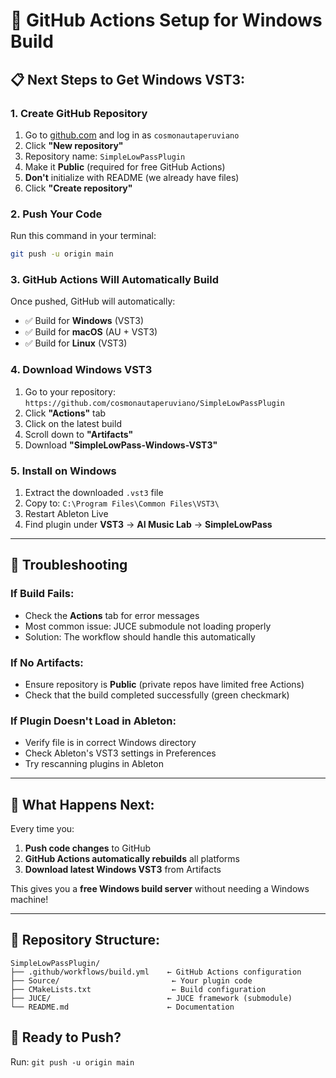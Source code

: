 # 🚀 GitHub Actions Setup for Windows Build

## 📋 **Next Steps to Get Windows VST3:**

### 1. **Create GitHub Repository**
1. Go to [github.com](https://github.com) and log in as `cosmonautaperuviano`
2. Click **"New repository"**
3. Repository name: `SimpleLowPassPlugin`
4. Make it **Public** (required for free GitHub Actions)
5. **Don't** initialize with README (we already have files)
6. Click **"Create repository"**

### 2. **Push Your Code**
Run this command in your terminal:
```bash
git push -u origin main
```

### 3. **GitHub Actions Will Automatically Build**
Once pushed, GitHub will automatically:
- ✅ Build for **Windows** (VST3)
- ✅ Build for **macOS** (AU + VST3) 
- ✅ Build for **Linux** (VST3)

### 4. **Download Windows VST3**
1. Go to your repository: `https://github.com/cosmonautaperuviano/SimpleLowPassPlugin`
2. Click **"Actions"** tab
3. Click on the latest build
4. Scroll down to **"Artifacts"**
5. Download **"SimpleLowPass-Windows-VST3"**

### 5. **Install on Windows**
1. Extract the downloaded `.vst3` file
2. Copy to: `C:\Program Files\Common Files\VST3\`
3. Restart Ableton Live
4. Find plugin under **VST3** → **AI Music Lab** → **SimpleLowPass**

---

## 🔧 **Troubleshooting**

### **If Build Fails:**
- Check the **Actions** tab for error messages
- Most common issue: JUCE submodule not loading properly
- Solution: The workflow should handle this automatically

### **If No Artifacts:**
- Ensure repository is **Public** (private repos have limited free Actions)
- Check that the build completed successfully (green checkmark)

### **If Plugin Doesn't Load in Ableton:**
- Verify file is in correct Windows directory
- Check Ableton's VST3 settings in Preferences
- Try rescanning plugins in Ableton

---

## 🎯 **What Happens Next:**

Every time you:
1. **Push code changes** to GitHub
2. **GitHub Actions automatically rebuilds** all platforms
3. **Download latest Windows VST3** from Artifacts

This gives you a **free Windows build server** without needing a Windows machine!

---

## 📁 **Repository Structure:**
```
SimpleLowPassPlugin/
├── .github/workflows/build.yml    ← GitHub Actions configuration
├── Source/                         ← Your plugin code
├── CMakeLists.txt                  ← Build configuration
├── JUCE/                          ← JUCE framework (submodule)
└── README.md                      ← Documentation
```

## 🌟 **Ready to Push?**
Run: `git push -u origin main` 